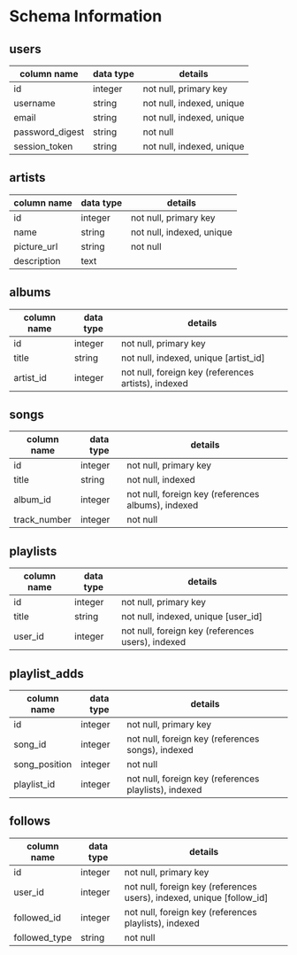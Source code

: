 # Schema Information

## users
column name     | data type | details
----------------|-----------|-----------------------
id              | integer   | not null, primary key
username        | string    | not null, indexed, unique
email           | string    | not null, indexed, unique
password_digest | string    | not null
session_token   | string    | not null, indexed, unique

## artists
column name     | data type | details
----------------|-----------|-----------------------
id              | integer   | not null, primary key
name            | string    | not null, indexed, unique
picture_url     | string    | not null
description     | text      |

## albums
column name     | data type | details
----------------|-----------|-----------------------
id              | integer   | not null, primary key
title           | string    | not null, indexed, unique [artist_id]
artist_id       | integer   | not null, foreign key (references artists), indexed

## songs
column name     | data type | details
----------------|-----------|-----------------------
id              | integer   | not null, primary key
title           | string    | not null, indexed
album_id        | integer   | not null, foreign key (references albums), indexed
track_number    | integer   | not null

## playlists
column name     | data type | details
----------------|-----------|-----------------------
id              | integer   | not null, primary key
title           | string    | not null, indexed, unique [user_id]
user_id         | integer   | not null, foreign key (references users), indexed

## playlist_adds
column name     | data type | details
----------------|-----------|-----------------------
id              | integer   | not null, primary key
song_id         | integer   | not null, foreign key (references songs), indexed
song_position   | integer   | not null
playlist_id     | integer   | not null, foreign key (references playlists), indexed

## follows
column name     | data type | details
----------------|-----------|-----------------------
id              | integer   | not null, primary key
user_id         | integer   | not null, foreign key (references users), indexed, unique [follow_id]
followed_id       | integer   | not null, foreign key (references playlists), indexed
followed_type     | string    | not null
